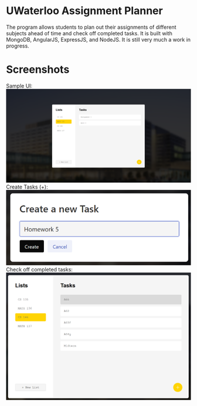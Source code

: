 # UWaterloo Assignment Planner

The program allows students to plan out their assignments of different subjects ahead of time and check off completed tasks. It is built with MongoDB, AngularJS, ExpressJS, and NodeJS. It is still very much a work in progress.

# Screenshots
Sample UI:
![Sample UI](https://github.com/JasonH53/UWAssignmentPlanner/blob/main/images/Screenshot%202024-01-01%20174155.png)
Create Tasks (+):
![Create Task](https://github.com/JasonH53/UWAssignmentPlanner/blob/main/images/Screenshot%202024-01-01%20174252.png)
Check off completed tasks:
![Check off task](https://github.com/JasonH53/UWAssignmentPlanner/blob/main/images/Screenshot%202024-01-01%20174642.png)

